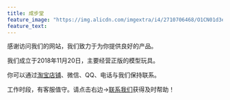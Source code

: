 ```yaml
---
title: 成步堂
feature_image: "https://img.alicdn.com/imgextra/i4/2710706468/O1CN01d3eEFd1xeOUdwBlTu_!!2710706468.jpg"
feature_text:
---
```

<p>感谢访问我们的网站，我们致力于为你提供良好的产品。</p>
<p>我们成立于2018年11月20日，主要经营正版的模型玩具。</p>
<p>你可以通过<a href="https://shop441603981.taobao.com/">淘宝店铺</a>、微信、QQ、电话与我们保持联系。</p>
<p>工作时段，有客服值守。请点击右边→<a href="https://chengbutang.com/contact/">联系我们</a>获得及时帮助！</p>
